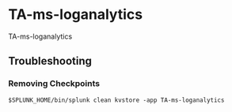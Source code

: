 # TA-ms-loganalytics
TA-ms-loganalytics


## Troubleshooting

### Removing Checkpoints

```
$SPLUNK_HOME/bin/splunk clean kvstore -app TA-ms-loganalytics
```